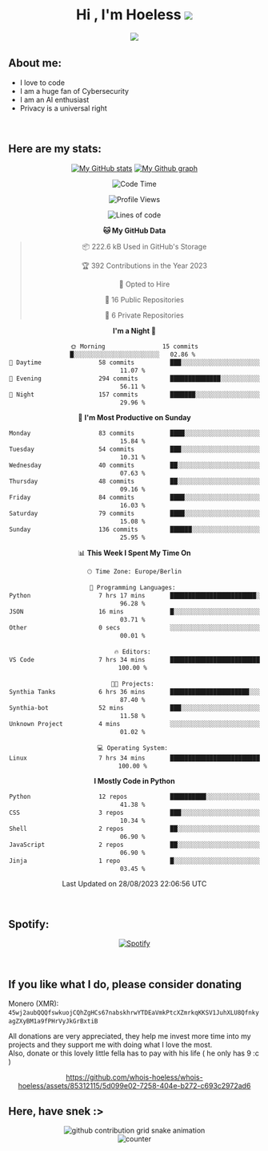 <h1 align="center">Hi , I'm Hoeless <img src="https://media.giphy.com/media/hvRJCLFzcasrR4ia7z/giphy.gif" width="35"></h1>
<p align="center">
  <a href="https://github.com/whois-hoeless"><img src="https://readme-typing-svg.demolab.com?font=Roboto+Mono&weight=300&size=28&duration=4000&pause=100&color=C109F7&center=true&vCenter=true&width=580&height=127&lines=I'm+a+programmer;I'm+an+AI+enthusiast;I'm+a+big+fan+of+Neural+Networks;I'm+interested+in+Computer+Science;I+love+Cybersecurity;By+the+way+I+use+Arch+%F0%9F%92%80"></a>
</p>

## About me:

- I love to code
- I am a huge fan of Cybersecurity
- I am an AI enthusiast
- Privacy is a universal right

<br>

## Here are my stats:

<div align="center">
    
 [![My GitHub stats](https://github-readme-stats.vercel.app/api?username=whois-hoeless&count_private=true&show_icons=true&theme=radical)](https://github.com/whois-hoeless)
 [![My Github graph](http://github-profile-summary-cards.vercel.app/api/cards/profile-details?username=whois-hoeless&theme=radical)](https://github.com/whois-hoeless)

<!--START_SECTION:waka-->
![Code Time](http://img.shields.io/badge/Code%20Time-118%20hrs%2027%20mins-blue)

![Profile Views](http://img.shields.io/badge/Profile%20Views-3-blue)

![Lines of code](https://img.shields.io/badge/From%20Hello%20World%20I%27ve%20Written-36.9%20thousand%20lines%20of%20code-blue)

**🐱 My GitHub Data** 

> 📦 222.6 kB Used in GitHub's Storage 
 > 
> 🏆 392 Contributions in the Year 2023
 > 
> 💼 Opted to Hire
 > 
> 📜 16 Public Repositories 
 > 
> 🔑 6 Private Repositories 
 > 
**I'm a Night 🦉** 

```text
🌞 Morning                15 commits          █░░░░░░░░░░░░░░░░░░░░░░░░   02.86 % 
🌆 Daytime                58 commits          ███░░░░░░░░░░░░░░░░░░░░░░   11.07 % 
🌃 Evening                294 commits         ██████████████░░░░░░░░░░░   56.11 % 
🌙 Night                  157 commits         ███████░░░░░░░░░░░░░░░░░░   29.96 % 
```
📅 **I'm Most Productive on Sunday** 

```text
Monday                   83 commits          ████░░░░░░░░░░░░░░░░░░░░░   15.84 % 
Tuesday                  54 commits          ███░░░░░░░░░░░░░░░░░░░░░░   10.31 % 
Wednesday                40 commits          ██░░░░░░░░░░░░░░░░░░░░░░░   07.63 % 
Thursday                 48 commits          ██░░░░░░░░░░░░░░░░░░░░░░░   09.16 % 
Friday                   84 commits          ████░░░░░░░░░░░░░░░░░░░░░   16.03 % 
Saturday                 79 commits          ████░░░░░░░░░░░░░░░░░░░░░   15.08 % 
Sunday                   136 commits         ██████░░░░░░░░░░░░░░░░░░░   25.95 % 
```


📊 **This Week I Spent My Time On** 

```text
🕑︎ Time Zone: Europe/Berlin

💬 Programming Languages: 
Python                   7 hrs 17 mins       ████████████████████████░   96.28 % 
JSON                     16 mins             █░░░░░░░░░░░░░░░░░░░░░░░░   03.71 % 
Other                    0 secs              ░░░░░░░░░░░░░░░░░░░░░░░░░   00.01 % 

🔥 Editors: 
VS Code                  7 hrs 34 mins       █████████████████████████   100.00 % 

🐱‍💻 Projects: 
Synthia Tanks            6 hrs 36 mins       ██████████████████████░░░   87.40 % 
Synthia-bot              52 mins             ███░░░░░░░░░░░░░░░░░░░░░░   11.58 % 
Unknown Project          4 mins              ░░░░░░░░░░░░░░░░░░░░░░░░░   01.02 % 

💻 Operating System: 
Linux                    7 hrs 34 mins       █████████████████████████   100.00 % 
```

**I Mostly Code in Python** 

```text
Python                   12 repos            ██████████░░░░░░░░░░░░░░░   41.38 % 
CSS                      3 repos             ███░░░░░░░░░░░░░░░░░░░░░░   10.34 % 
Shell                    2 repos             ██░░░░░░░░░░░░░░░░░░░░░░░   06.90 % 
JavaScript               2 repos             ██░░░░░░░░░░░░░░░░░░░░░░░   06.90 % 
Jinja                    1 repo              █░░░░░░░░░░░░░░░░░░░░░░░░   03.45 % 
```




 Last Updated on 28/08/2023 22:06:56 UTC
<!--END_SECTION:waka-->
</div>
<br>

## Spotify:

<div align="center">

[![Spotify](https://whois-hoeless.vercel.app/api/spotify?background_color=0d1117&border_color=090d13)](https://open.spotify.com/user/heanchenhorst)
</div>

<br>

## If you like what I do, please consider donating

Monero (XMR): ```45wj2aubQQQfswkuojCQhZgHCs67nabskhrwYTDEaVmkPtcXZmrkqKKSV1JuhXLU8QfnkyagZXyBM1a9fPHrVyJkGrBxtiB```

All donations are very appreciated, they help me invest more time into my projects and they support me with doing what I love the most.  
Also, donate or this lovely little fella has to pay with his life (  he only has 9 :c  )

<div align="center">


https://github.com/whois-hoeless/whois-hoeless/assets/85312115/5d099e02-7258-404e-b272-c693c2972ad6


</div>

## Here, have snek :>
<div align="center">
<picture>
  <source media="(prefers-color-scheme: dark)" srcset="https://raw.githubusercontent.com/whois-hoeless/whois-hoeless/output/github-contribution-grid-snake-dark.svg">
  <source media="(prefers-color-scheme: light)" srcset="https://raw.githubusercontent.com/whois-hoeless/whois-hoeless/output/github-contribution-grid-snake.svg">
  <img alt="github contribution grid snake animation" src="https://raw.githubusercontent.com/whois-hoeless/whois-hoeless/output/github-contribution-grid-snake.svg">
</div>

<div align="center">
  <img src="https://moe-counter.glitch.me/get/@hoeless_count?theme=rule34" alt="counter" />
</div>
